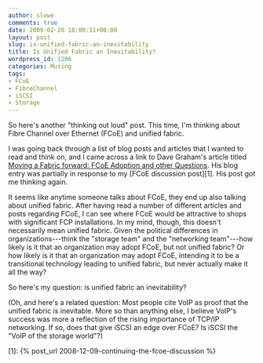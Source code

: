 ```yaml
---
author: slowe
comments: true
date: 2009-02-20 18:00:11+00:00
layout: post
slug: is-unified-fabric-an-inevitability
title: Is Unified Fabric an Inevitability?
wordpress_id: 1206
categories: Musing
tags:
- FCoE
- FibreChannel
- iSCSI
- Storage
---
```


So here's another "thinking out loud" post. This time, I'm thinking about Fibre Channel over Ethernet (FCoE) and unified fabric.

I was going back through a list of blog posts and articles that I wanted to read and think on, and I came across a link to Dave Graham's article titled [Moving a Fabric forward: FCoE Adoption and other Questions](http://flickerdown.com/2008/12/moving-a-fabric-forward-fcoe-adoption-and-other-questions/). His blog entry was partially in response to my [FCoE discussion post][1]. His post got me thinking again.

It seems like anytime someone talks about FCoE, they end up also talking about unified fabric. After having read a number of different articles and posts regarding FCoE, I can see where FCoE would be attractive to shops with significant FCP installations. In my mind, though, this doesn't necessarily mean unified fabric. Given the political differences in organizations---think the "storage team" and the "networking team"---how likely is it that an organization may adopt FCoE, but not unified fabric? Or how likely is it that an organization may adopt FCoE, intending it to be a transitional technology leading to unified fabric, but never actually make it all the way?

So here's my question: is unified fabric an inevitability?

(Oh, and here's a related question: Most people cite VoIP as proof that the unified fabric is inevitable. More so than anything else, I believe VoIP's success was more a reflection of the rising importance of TCP/IP networking. If so, does that give iSCSI an edge over FCoE? Is iSCSI the "VoIP of the storage world"?)

[1]: {% post_url 2008-12-09-continuing-the-fcoe-discussion %}
